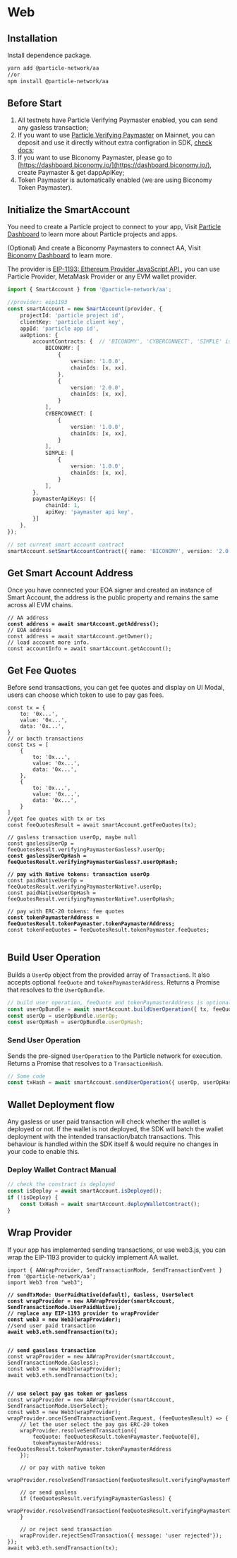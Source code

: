 # Web

## Installation[​](https://docs.walletconnect.com/1.0/#getting-started) <a href="#getting-started" id="getting-started"></a>

Install  dependence package.

```sh
yarn add @particle-network/aa
//or
npm install @particle-network/aa
```

## Before Start

1. All testnets have Particle Verifying Paymaster enabled, you can send any gasless transaction;
2. If you want to use [Particle Verifying Paymaster](paymaster.md) on Mainnet, you can deposit and use it directly without extra configration in SDK, [check docs](paymaster.md);
3. If you want to use Biconomy Paymaster, please go to [https://dashboard.biconomy.io/](https://dashboard.biconomy.io/), create Paymaster & get dappApiKey;
4. Token Paymaster is automatically enabled (we are using Biconomy Token Paymaster).

## Initialize the SmartAccount

You need to create a Particle project to connect to your app, Visit [Particle Dashboard](../../getting-started/dashboard/) to learn more about Particle projects and apps.

(Optional) And create a Biconomy Paymasters to connect AA, Visit [Biconomy Dashboard](https://dashboard.biconomy.io/) to learn more.

The provider is [EIP-1193: Ethereum Provider JavaScript API ](https://eips.ethereum.org/EIPS/eip-1193), you can use Particle Provider, MetaMask Provider or any EVM wallet provider.

```typescript
import { SmartAccount } from '@particle-network/aa';

//provider: eip1193
const smartAccount = new SmartAccount(provider, {
    projectId: 'particle project id',
    clientKey: 'particle client key',
    appId: 'particle app id',
    aaOptions: {
        accountContracts: {  // 'BICONOMY', 'CYBERCONNECT', 'SIMPLE' is supported now.
            BICONOMY: [
                {
                    version: '1.0.0',
                    chainIds: [x, xx],
                },
                {
                    version: '2.0.0',
                    chainIds: [x, xx],
                }
            ],
            CYBERCONNECT: [
                {
                    version: '1.0.0',
                    chainIds: [x, xx],
                }
            ],
            SIMPLE: [
                {
                    version: '1.0.0',
                    chainIds: [x, xx],
                }
            ],
        },
        paymasterApiKeys: [{
            chainId: 1,
            apiKey: 'paymaster api key',
        }]
    },
});

// set current smart account contract
smartAccount.setSmartAccountContract({ name: 'BICONOMY', version: '2.0.0' });

```

## Get Smart Account Address

Once you have connected your EOA signer and created an instance of Smart Account, the address is the public property and remains the same across all EVM chains.

<pre class="language-typescript"><code class="lang-typescript">// AA address
<strong>const address = await smartAccount.getAddress();
</strong>// EOA address
const address = await smartAccount.getOwner();
// load account more info.
const accountInfo = await smartAccount.getAccount();
</code></pre>

## Get Fee Quotes

Before send transactions, you can get fee quotes and display on UI Modal, users can choose which token to use to pay gas fees.

<pre class="language-typescript"><code class="lang-typescript">const tx = {
    to: '0x...',
    value: '0x...',
    data: '0x...',
}
// or bacth transactions
const txs = [
    {
        to: '0x...',
        value: '0x...',
        data: '0x...',
    },
    {
        to: '0x...',
        value: '0x...',
        data: '0x...',
    }
]
//get fee quotes with tx or txs
const feeQuotesResult = await smartAccount.getFeeQuotes(tx);

// gasless transaction userOp, maybe null
const gaslessUserOp = feeQuotesResult.verifyingPaymasterGasless?.userOp;
<strong>const gaslessUserOpHash = feeQuotesResult.verifyingPaymasterGasless?.userOpHash;
</strong>
<strong>// pay with Native tokens: transaction userOp
</strong>const paidNativeUserOp = feeQuotesResult.verifyingPaymasterNative?.userOp;
const paidNativeUserOpHash = feeQuotesResult.verifyingPaymasterNative?.userOpHash;

// pay with ERC-20 tokens: fee quotes
<strong>const tokenPaymasterAddress = feeQuotesResult.tokenPaymaster.tokenPaymasterAddress;
</strong>const tokenFeeQuotes = feeQuotesResult.tokenPaymaster.feeQuotes;

</code></pre>

## Build User Operation

Builds a `UserOp` object from the provided array of `Transaction`s. It also accepts optional `feeQuote` and `tokenPaymasterAddress`. Returns a Promise that resolves to the `UserOpBundle`.

```typescript
// build user operation, feeQuote and tokenPaymasterAddress is optional.
const userOpBundle = await smartAccount.buildUserOperation({ tx, feeQuote, tokenPaymasterAddress })
const userOp = userOpBundle.userOp;
const userOpHash = userOpBundle.userOpHash;

```

### Send User Operation

Sends the pre-signed `UserOperation` to the Particle network for execution. Returns a Promise that resolves to a `TransactionHash`.

```typescript
// Some code
const txHash = await smartAccount.sendUserOperation({ userOp, userOpHash });
```

## Wallet Deployment flow

Any gasless or user paid transaction will check whether the wallet is deployed or not. If the wallet is not deployed, the SDK will batch the wallet deployment with the intended transaction/batch transactions. This behaviour is handled within the SDK itself & would require no changes in your code to enable this.

### Deploy Wallet Contract Manual

```typescript
// check the constract is deployed
const isDeploy = await smartAccount.isDeployed();
if (!isDeploy) {
    const txHash = await smartAccount.deployWalletContract();
}
```

## Wrap Provider

If your app has implemented sending transactions, or use web3.js, you can wrap the EIP-1193 provider to quickly implement AA wallet.

<pre class="language-typescript"><code class="lang-typescript">import { AAWrapProvider, SendTransactionMode, SendTransactionEvent } from '@particle-network/aa';
import Web3 from "web3";

<strong>// sendTxMode: UserPaidNative(default), Gasless, UserSelect
</strong><strong>const wrapProvider = new AAWrapProvider(smartAccount, SendTransactionMode.UserPaidNative);
</strong><strong>// replace any EIP-1193 provider to wrapProvider
</strong><strong>const web3 = new Web3(wrapProvider);
</strong>//send user paid transaction
<strong>await web3.eth.sendTransaction(tx);
</strong>

<strong>// send gassless transaction
</strong>const wrapProvider = new AAWrapProvider(smartAccount, SendTransactionMode.Gasless);
const web3 = new Web3(wrapProvider);
await web3.eth.sendTransaction(tx);


<strong>// use select pay gas token or gasless
</strong>const wrapProvider = new AAWrapProvider(smartAccount, SendTransactionMode.UserSelect);
const web3 = new Web3(wrapProvider);
wrapProvider.once(SendTransactionEvent.Request, (feeQuotesResult) => {
    // let the user select the pay gas ERC-20 token
    wrapProvider.resolveSendTransaction({
        feeQuote: feeQuotesResult.tokenPaymaster.feeQuote[0],
        tokenPaymasterAddress: feeQuotesResult.tokenPaymaster.tokenPaymasterAddress
    });
    
    // or pay with native token
    wrapProvider.resolveSendTransaction(feeQuotesResult.verifyingPaymasterNative);
    
    // or send gasless
    if (feeQuotesResult.verifyingPaymasterGasless) {
        wrapProvider.resolveSendTransaction(feeQuotesResult.verifyingPaymasterGasless);
    }
      
    // or reject send transaction
    wrapProvider.rejectSendTransaction({ message: 'user rejected'});
});
await web3.eth.sendTransaction(tx);

</code></pre>
